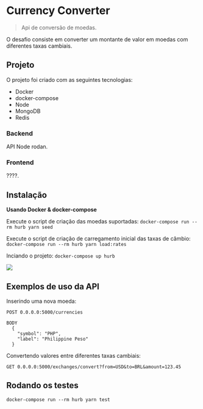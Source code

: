 # Currency Converter

> Api de conversão de moedas.

O desafio consiste em converter um montante de valor em moedas com diferentes taxas cambiais.

## Projeto

O projeto foi criado com as seguintes tecnologias:

* Docker
* docker-compose
* Node
* MongoDB
* Redis

### Backend

API Node rodan.

### Frontend

????.

## Instalação

**Usando Docker & docker-compose**

Execute o script de criação das moedas suportadas:
`docker-compose run --rm hurb yarn seed`

Execute o script de criação de carregamento inicial das taxas de câmbio:
`docker-compose run --rm hurb yarn load:rates`

Inciando o projeto:
`docker-compose up hurb`

![](https://memegenerator.net/img/instances/82338138.jpg)

## Exemplos de uso da API
Inserindo uma nova moeda:

`POST 0.0.0.0:5000/currencies`

```
BODY
  {
    "symbol": "PHP",
    "label": "Philippine Peso"
  }
```

Convertendo valores entre diferentes taxas cambiais:

`GET 0.0.0.0:5000/exchanges/convert?from=USD&to=BRL&amount=123.45`

## Rodando os testes

`docker-compose run --rm hurb yarn test`